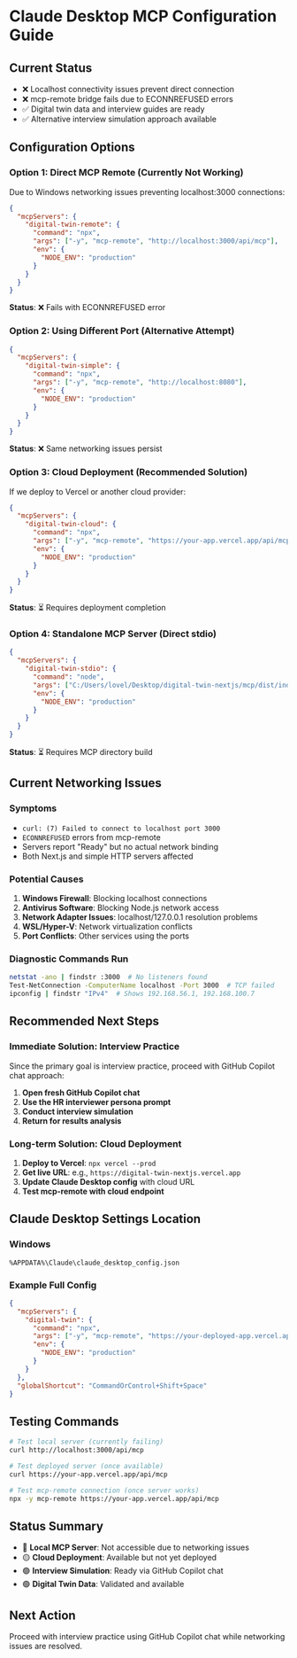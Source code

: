 # Claude Desktop MCP Configuration Guide

## Current Status
- ❌ Localhost connectivity issues prevent direct connection
- ❌ mcp-remote bridge fails due to ECONNREFUSED errors
- ✅ Digital twin data and interview guides are ready
- ✅ Alternative interview simulation approach available

## Configuration Options

### Option 1: Direct MCP Remote (Currently Not Working)
Due to Windows networking issues preventing localhost:3000 connections:

```json
{
  "mcpServers": {
    "digital-twin-remote": {
      "command": "npx",
      "args": ["-y", "mcp-remote", "http://localhost:3000/api/mcp"],
      "env": {
        "NODE_ENV": "production"
      }
    }
  }
}
```

**Status**: ❌ Fails with ECONNREFUSED error

### Option 2: Using Different Port (Alternative Attempt)
```json
{
  "mcpServers": {
    "digital-twin-simple": {
      "command": "npx",
      "args": ["-y", "mcp-remote", "http://localhost:8080"],
      "env": {
        "NODE_ENV": "production"
      }
    }
  }
}
```

**Status**: ❌ Same networking issues persist

### Option 3: Cloud Deployment (Recommended Solution)
If we deploy to Vercel or another cloud provider:

```json
{
  "mcpServers": {
    "digital-twin-cloud": {
      "command": "npx",
      "args": ["-y", "mcp-remote", "https://your-app.vercel.app/api/mcp"],
      "env": {
        "NODE_ENV": "production"
      }
    }
  }
}
```

**Status**: ⏳ Requires deployment completion

### Option 4: Standalone MCP Server (Direct stdio)
```json
{
  "mcpServers": {
    "digital-twin-stdio": {
      "command": "node",
      "args": ["C:/Users/lovel/Desktop/digital-twin-nextjs/mcp/dist/index.js"],
      "env": {
        "NODE_ENV": "production"
      }
    }
  }
}
```

**Status**: ⏳ Requires MCP directory build

## Current Networking Issues

### Symptoms
- `curl: (7) Failed to connect to localhost port 3000`
- `ECONNREFUSED` errors from mcp-remote
- Servers report "Ready" but no actual network binding
- Both Next.js and simple HTTP servers affected

### Potential Causes
1. **Windows Firewall**: Blocking localhost connections
2. **Antivirus Software**: Blocking Node.js network access
3. **Network Adapter Issues**: localhost/127.0.0.1 resolution problems
4. **WSL/Hyper-V**: Network virtualization conflicts
5. **Port Conflicts**: Other services using the ports

### Diagnostic Commands Run
```bash
netstat -ano | findstr :3000  # No listeners found
Test-NetConnection -ComputerName localhost -Port 3000  # TCP failed
ipconfig | findstr "IPv4"  # Shows 192.168.56.1, 192.168.100.7
```

## Recommended Next Steps

### Immediate Solution: Interview Practice
Since the primary goal is interview practice, proceed with GitHub Copilot chat approach:

1. **Open fresh GitHub Copilot chat**
2. **Use the HR interviewer persona prompt**
3. **Conduct interview simulation**
4. **Return for results analysis**

### Long-term Solution: Cloud Deployment
1. **Deploy to Vercel**: `npx vercel --prod`
2. **Get live URL**: e.g., `https://digital-twin-nextjs.vercel.app`
3. **Update Claude Desktop config** with cloud URL
4. **Test mcp-remote with cloud endpoint**

## Claude Desktop Settings Location

### Windows
```
%APPDATA%\Claude\claude_desktop_config.json
```

### Example Full Config
```json
{
  "mcpServers": {
    "digital-twin": {
      "command": "npx",
      "args": ["-y", "mcp-remote", "https://your-deployed-app.vercel.app/api/mcp"],
      "env": {
        "NODE_ENV": "production"
      }
    }
  },
  "globalShortcut": "CommandOrControl+Shift+Space"
}
```

## Testing Commands
```bash
# Test local server (currently failing)
curl http://localhost:3000/api/mcp

# Test deployed server (once available)
curl https://your-app.vercel.app/api/mcp

# Test mcp-remote connection (once server works)
npx -y mcp-remote https://your-app.vercel.app/api/mcp
```

## Status Summary
- 🔴 **Local MCP Server**: Not accessible due to networking issues
- 🟡 **Cloud Deployment**: Available but not yet deployed  
- 🟢 **Interview Simulation**: Ready via GitHub Copilot chat
- 🟢 **Digital Twin Data**: Validated and available

## Next Action
Proceed with interview practice using GitHub Copilot chat while networking issues are resolved.